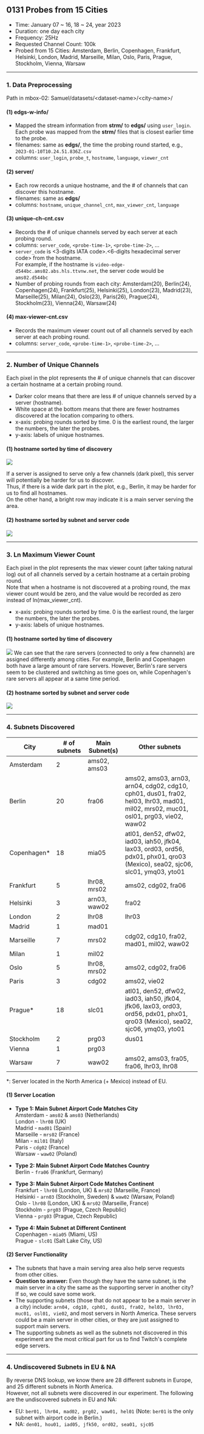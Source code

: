 ## 0131 Probes from 15 Cities
- Time: January 07 ~ 16, 18 ~ 24, year 2023
- Duration: one day each city
- Frequency: 25Hz
- Requested Channel Count: 100k
- Probed from 15 Cities: Amsterdam, Berlin, Copenhagen, Frankfurt, Helsinki, London, Madrid, Marseille, Milan, Oslo, Paris, Prague, Stockholm, Vienna, Warsaw

---
### 1. Data Preprocessing
Path in mbox-02: Samuel/datasets/\<dataset-name\>/\<city-name\>/
#### (1) edgs-w-info/
- Mapped the stream information from __strm/__ to __edgs/__ using `user_login`.
Each probe was mapped from the __strm/__ files that is closest earlier time to the probe.
- filenames: same as __edgs/__, the time the probing round started, e.g., `2023-01-10T10.24.51.836Z.csv`
- columns: `user_login`, `probe_t`, `hostname`, `language`, `viewer_cnt`

#### (2) server/
- Each row records a unique hostname, and the # of channels that can discover this hostname.
- filenames: same as __edgs/__
- columns: `hostname`, `unique_channel_cnt`, `max_viewer_cnt`, `language`

#### (3) unique-ch-cnt.csv
- Records the # of unique channels served by each server at each probing round.
- columns: `server_code`, `<probe-time-1>`, `<probe-time-2>`, ...
- `server_code` is <3-digits IATA code>.<6-digits hexadecimal server code> from the hostname.   
For example, if the hostname is `video-edge-d544bc.ams02.abs.hls.ttvnw.net`, the server code would be `ams02.d544bc`
- Number of probing rounds from each city: Amsterdam(20), Berlin(24), Copenhagen(24), Frankfurt(25), Helsinki(25), London(23), Madrid(23), Marseille(25), Milan(24), Oslo(23), Paris(26), Prague(24), Stockholm(23), Vienna(24), Warsaw(24)

#### (4) max-viewer-cnt.csv
- Records the maximum viewer count out of all channels served by each server at each probing round.
- columns: `server_code`, `<probe-time-1>`, `<probe-time-2>`, ...

---
### 2. Number of Unique Channels
Each pixel in the plot represents the # of unique channels that can discover a certain hostname at a certain probing round.
- Darker color means that there are less # of unique channels served by a server (hostname).  
- White space at the bottom means that there are fewer hostnames discovered at the location comparing to others.  
- x-axis: probing rounds sorted by time. 0 is the earliest round, the larger the numbers, the later the probes.  
- y-axis: labels of unique hostnames.  

#### (1) hostname sorted by time of discovery
<img src="/images/unique-channel-cnt-all.png">

If a server is assigned to serve only a few channels (dark pixel), this server will potentially be harder for us to discover.  
Thus, if there is a wide dark part in the plot, e.g., Berlin, it may be harder for us to find all hostnames.  
On the other hand, a bright row may indicate it is a main server serving the area.

#### (2) hostname sorted by subnet and server code
<img src="/images/unique-channel-cnt-sorted.png">


---
### 3. Ln Maximum Viewer Count
Each pixel in the plot represents the max viewer count (after taking natural log) out of all channels served by a certain hostname at a certain probing round.  
Note that when a hostname is not discovered at a probing round, the max viewer count would be zero, and the value would be recorded as zero instead of ln(max_viewer_cnt).
- x-axis: probing rounds sorted by time. 0 is the earliest round, the larger the numbers, the later the probes.  
- y-axis: labels of unique hostnames.  

#### (1) hostname sorted by time of discovery
<img src="/images/max-viewer-cnt-all.png">
We can see that the rare servers (connected to only a few channels) are assigned differently among cities.  
For example, Berlin and Copenhagen both have a large amount of rare servers. However, Berlin's rare servers seem to be clustered and switching as time goes on, while Copenhagen's rare servers all appear at a same time period.

#### (2) hostname sorted by subnet and server code
<img src="/images/max-viewer-cnt-sorted.png">

---
### 4. Subnets Discovered

| City        | \# of subnets | Main Subnet(s) | Other subnets |
| ----------- | ------------- | -------------- | ------------- |
| Amsterdam   | 2             | ams02, ams03   |               |
| Berlin      | 20            | fra06          | ams02, ams03, arn03, arn04, cdg02, cdg10, cph01, dus01, fra02, hel03, lhr03, mad01, mil02, mrs02, muc01, osl01, prg03, vie02, waw02 |
| Copenhagen* | 18            | mia05          | atl01, den52, dfw02, iad03, iah50, jfk04, lax03, ord03, ord56, pdx01, phx01, qro03 (Mexico), sea02, sjc06, slc01, ymq03, yto01 |
| Frankfurt   | 5             | lhr08, mrs02   | ams02, cdg02, fra06 |
| Helsinki    | 3             | arn03, waw02   | fra02         |
| London      | 2             | lhr08          | lhr03         |
| Madrid      | 1             | mad01          |               |
| Marseille   | 7             | mrs02          | cdg02, cdg10, fra02, mad01, mil02, waw02 |
| Milan       | 1             | mil02          |               |
| Oslo        | 5             | lhr08, mrs02   | ams02, cdg02, fra06 |
| Paris       | 3             | cdg02          | ams02, vie02  |
| Prague*     | 18            | slc01          | atl01, den52, dfw02, iad03, iah50, jfk04, jfk06, lax03, ord03, ord56, pdx01, phx01, qro03 (Mexico), sea02, sjc06, ymq03, yto01 |
| Stockholm   | 2             | prg03          | dus01         |
| Vienna      | 1             | prg03          |               |
| Warsaw      | 7             | waw02          | ams02, ams03, fra05, fra06, lhr03, lhr08 |

\*: Server located in the North America (+ Mexico) instead of EU.

#### (1) Server Location
- __Type 1: Main Subnet Airport Code Matches City__  
Amsterdam - `ams02` & `ams03` (Netherlands)  
London - `lhr08` (UK)  
Madrid - `mad01` (Spain)  
Marseille - `mrs02` (France)  
Milan - `mil01` (Italy)  
Paris - `cdg02` (France)  
Warsaw - `waw02` (Poland)

- __Type 2: Main Subnet Airport Code Matches Country__  
Berlin - `fra06` (Frankfurt, Germany)  

- __Type 3: Main Subnet Airport Code Matches Continent__  
Frankfurt - `lhr08` (London, UK) & `mrs02` (Marseille, France)  
Helsinki - `arn03` (Stockholm, Sweden) & `waw02` (Warsaw, Poland)    
Oslo - `lhr08` (London, UK) & `mrs02` (Marseille, France)  
Stockholm - `prg03` (Prague, Czech Republic)  
Vienna - `prg03` (Prague, Czech Republic)  

- __Type 4: Main Subnet at Different Continent__  
Copenhagen - `mia05` (Miami, US)  
Prague - `slc01` (Salt Lake City, US)

#### (2) Server Functionality
- The subnets that have a main serving area also help serve requests from other cities.
- __Question to answer:__ Even though they have the same subnet, is the main server in a city the same as the supporting server in another city? If so, we could save some work.
- The supporting subnets (those that do not appear to be a main server in a city) include: `arn04, cdg10, cph01, dus01, fra02, hel03, lhr03, muc01, osl01, vie02`, and most servers in North America. These servers could be a main server in other cities, or they are just assigned to support main servers.
- The supporting subnets as well as the subnets not discovered in this experiment are the most critical part for us to find Twitch's complete edge servers.

---
### 4. Undiscovered Subnets in EU & NA 
By reverse DNS lookup, we know there are 28 different subnets in Europe, and 25 different subnets in North America.  
However, not all subnets were discovered in our experiment. The following are the undiscovered subnets in EU and NA:
- EU: `ber01, lhr04, mad02, prg02, waw01, hel01` (Note: `ber01` is the only subnet with airport code in Berlin.)
- NA: `den01, hou01, iad05, jfk50, ord02, sea01, sjc05`

